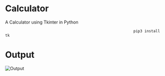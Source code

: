 # Calculator
A Calculator using Tkinter in Python

                                                              pip3 install tk


# Output
![Output](https://user-images.githubusercontent.com/75434191/157498146-31bfeeb2-795e-42a6-9353-46fa90f05a92.png)
